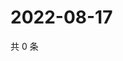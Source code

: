 # 2022-08-17

共 0 条

<!-- BEGIN WEIBO -->
<!-- 最后更新时间 Wed Aug 17 2022 13:11:42 GMT+0800 (China Standard Time) -->

<!-- END WEIBO -->
